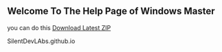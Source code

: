 ## Welcome To The Help Page of Windows Master

you can do this [Download Latest ZIP](https://github.com/SilentDevLAbs/WindowsMaster/releases/download/v3/Windows.Master.zip)


SilentDevLAbs.github.io

